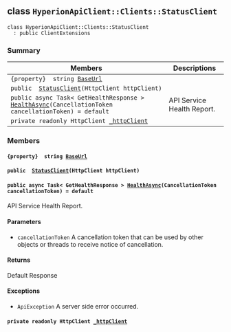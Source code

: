 ## class `HyperionApiClient::Clients::StatusClient` 

```
class HyperionApiClient::Clients::StatusClient
  : public ClientExtensions
```

### Summary

 Members                        | Descriptions                                
--------------------------------|---------------------------------------------
`{property}  string `[`BaseUrl`](#class_hyperion_api_client_1_1_clients_1_1_status_client_1a5e5e1c3b42a6c7ab84f8aeca3c9e570c) | 
`public  `[`StatusClient`](#class_hyperion_api_client_1_1_clients_1_1_status_client_1acff8365b1ec546b57d87a0945d53d4ba)`(HttpClient httpClient)` | 
`public async Task< GetHealthResponse > `[`HealthAsync`](#class_hyperion_api_client_1_1_clients_1_1_status_client_1a66a30b023ce8e396579381d59e17d308)`(CancellationToken cancellationToken) = default` | API Service Health Report.
`private readonly HttpClient `[`_httpClient`](#class_hyperion_api_client_1_1_clients_1_1_status_client_1ad46239d4d974eb6987f330cce204da62) | 

### Members

#### `{property}  string `[`BaseUrl`](#class_hyperion_api_client_1_1_clients_1_1_status_client_1a5e5e1c3b42a6c7ab84f8aeca3c9e570c) 

#### `public  `[`StatusClient`](#class_hyperion_api_client_1_1_clients_1_1_status_client_1acff8365b1ec546b57d87a0945d53d4ba)`(HttpClient httpClient)` 

#### `public async Task< GetHealthResponse > `[`HealthAsync`](#class_hyperion_api_client_1_1_clients_1_1_status_client_1a66a30b023ce8e396579381d59e17d308)`(CancellationToken cancellationToken) = default` 

API Service Health Report.

#### Parameters
* `cancellationToken` A cancellation token that can be used by other objects or threads to receive notice of cancellation.

#### Returns
Default Response

#### Exceptions
* `ApiException` A server side error occurred.

#### `private readonly HttpClient `[`_httpClient`](#class_hyperion_api_client_1_1_clients_1_1_status_client_1ad46239d4d974eb6987f330cce204da62) 

